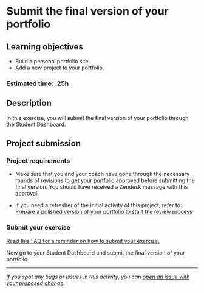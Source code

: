 # Submit the final version of your portfolio

## **Learning objectives**

- Build a personal portfolio site.
- Add a new project to your portfolio.

### **Estimated time: .25h**

## **Description**

In this exercise, you will submit the final version of your portfolio through the Student Dashboard.

## Project submission

### Project requirements

- Make sure that you and your coach have gone through the necessary rounds of revisions to get your portfolio approved before submitting the final version. You should have received a Zendesk message with this approval.

- If you need a refresher of the initial activity of this project, refer to: [Prepare a polished version of your portfolio to start the review process](https://github.com/matovu-farid/curriculum-professional-skills/blob/main/job-search/prepare-polished-version-of-portfolio-M7MVP1.md)

### Submit your exercise

[Read this FAQ for a reminder on how to submit your exercise.](https://microverse.zendesk.com/hc/en-us/articles/360061344234)

Now go to your Student Dashboard and submit the final version of your portfolio.

---

_If you spot any bugs or issues in this activity, you can [open an issue with your proposed change](https://github.com/microverseinc/curriculum-transversal-skills/blob/main/git-github/articles/open_issue.md)._
